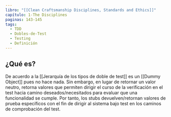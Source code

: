 ```yaml
---
libro: "[[Clean Craftsmanship Disciplines, Standards and Ethics]]"
capítulo: 1-The Disciplines
paginas: 143-145
tags:
  - TDD
  - Dobles-de-Test
  - Testing
  - Definición
---
```

## ¿Qué es?

De acuerdo a la [[Jerarquía de los tipos de doble de test]] es un [[Dummy Object]] pues no hace nada. Sin embargo, en lugar de retornar un valor neutro, retorna valores que permiten dirigir el curso de la verificación en el test hacia camino deseados/necesitados para evaluar que una funcionalidad se cumple. Por tanto, los stubs devuelven/retornan valores de prueba específicos con el fin de dirigir al sistema bajo test en los caminos de comprobación del test.